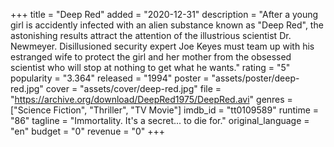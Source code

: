 +++
title = "Deep Red"
added = "2020-12-31"
description = "After a young girl is accidently infected with an alien substance known as \"Deep Red\", the astonishing results attract the attention of the illustrious scientist Dr. Newmeyer. Disillusioned security expert Joe Keyes must team up with his estranged wife to protect the girl and her mother from the obsessed scientist who will stop at nothing to get what he wants."
rating = "5"
popularity = "3.364"
released = "1994"
poster = "assets/poster/deep-red.jpg"
cover = "assets/cover/deep-red.jpg"
file = "https://archive.org/download/DeepRed1975/DeepRed.avi"
genres = ["Science Fiction", "Thriller", "TV Movie"]
imdb_id = "tt0109589"
runtime = "86"
tagline = "Immortality. It's a secret... to die for."
original_language = "en"
budget = "0"
revenue = "0"
+++